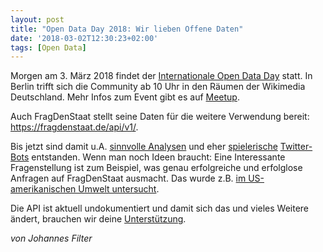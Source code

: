 ```yaml
---
layout: post
title: "Open Data Day 2018: Wir lieben Offene Daten"
date: '2018-03-02T12:30:23+02:00' 
tags: [Open Data]
---
```


Morgen am 3. März 2018 findet der [Internationale Open Data Day](http://opendataday.org) statt. In Berlin trifft sich die Community ab 10 Uhr in den Räumen der Wikimedia Deutschland. Mehr Infos zum Event gibt es auf [Meetup](https://www.meetup.com/OK-Lab-Berlin/events/248093660/).

Auch FragDenStaat stellt seine Daten für die weitere Verwendung bereit: <https://fragdenstaat.de/api/v1/>.

Bis jetzt sind damit u.A. [sinnvolle Analysen](https://www.youtube.com/watch?v=G8fZHOkPAos) und eher [spielerische](https://twitter.com/staatsagtja) [Twitter-Bots](https://twitter.com/staatsagtnein) entstanden. Wenn man noch Ideen braucht: Eine Interessante Fragenstellung ist zum Beispiel, was genau erfolgreiche und erfolglose Anfragen auf FragDenStaat ausmacht. Das wurde z.B. [im US-amerikanischen Umwelt untersucht](https://www.cjr.org/analysis/foia-request-how-to-study.php).

Die API ist aktuell undokumentiert und damit sich das und vieles Weitere ändert, brauchen wir deine [Unterstützung](https://fragdenstaat.de/hilfe/spenden/).

_von Johannes Filter_
